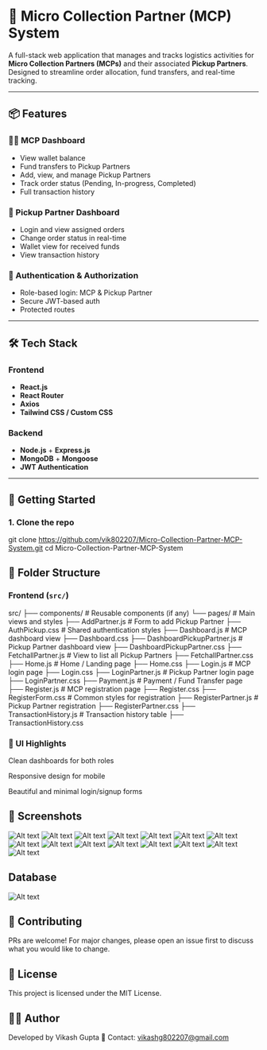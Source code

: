 # 🚛 Micro Collection Partner (MCP) System

A full-stack web application that manages and tracks logistics activities for **Micro Collection Partners (MCPs)** and their associated **Pickup Partners**. Designed to streamline order allocation, fund transfers, and real-time tracking.

---

## 📦 Features

### 🧑‍💼 MCP Dashboard
- View wallet balance
- Fund transfers to Pickup Partners
- Add, view, and manage Pickup Partners
- Track order status (Pending, In-progress, Completed)
- Full transaction history

### 👷 Pickup Partner Dashboard
- Login and view assigned orders
- Change order status in real-time
- Wallet view for received funds
- View transaction history

### 🔐 Authentication & Authorization
- Role-based login: MCP & Pickup Partner
- Secure JWT-based auth
- Protected routes

---

## 🛠 Tech Stack

### Frontend
- **React.js**
- **React Router**
- **Axios**
- **Tailwind CSS / Custom CSS**

### Backend
- **Node.js** + **Express.js**
- **MongoDB** + **Mongoose**
- **JWT Authentication**

---

## 🚀 Getting Started

### 1. Clone the repo

git clone https://github.com/vik802207/Micro-Collection-Partner-MCP-System.git
cd Micro-Collection-Partner-MCP-System
## 📁 Folder Structure

### Frontend (`src/`)

src/
├── components/                    # Reusable components (if any)
└── pages/                         # Main views and styles
    ├── AddPartner.js              # Form to add Pickup Partner
    ├── AuthPickup.css             # Shared authentication styles
    ├── Dashboard.js               # MCP dashboard view
    ├── Dashboard.css
    ├── DashboardPickupPartner.js  # Pickup Partner dashboard view
    ├── DashboardPickupPartner.css
    ├── FetchallPartner.js         # View to list all Pickup Partners
    ├── FetchallPartner.css
    ├── Home.js                    # Home / Landing page
    ├── Home.css
    ├── Login.js                   # MCP login page
    ├── Login.css
    ├── LoginPartner.js            # Pickup Partner login page
    ├── LoginPartner.css
    ├── Payment.js                 # Payment / Fund Transfer page
    ├── Register.js                # MCP registration page
    ├── Register.css
    ├── RegisterForm.css           # Common styles for registration
    ├── RegisterPartner.js         # Pickup Partner registration
    ├── RegisterPartner.css
    ├── TransactionHistory.js      # Transaction history table
    ├── TransactionHistory.css
### 📸 UI Highlights
Clean dashboards for both roles

Responsive design for mobile

Beautiful and minimal login/signup forms
## 📸 Screenshots
![Alt text](https://github.com/vik802207/Micro-Collection-Partner-MCP-System/blob/main/img/Screenshot%20(343).png?raw=true)
![Alt text](https://github.com/vik802207/Micro-Collection-Partner-MCP-System/blob/main/img/Screenshot%20(344).png?raw=true)
![Alt text](https://github.com/vik802207/Micro-Collection-Partner-MCP-System/blob/main/img/Screenshot%20(345).png?raw=true)
![Alt text](https://github.com/vik802207/Micro-Collection-Partner-MCP-System/blob/main/img/Screenshot%20(346).png?raw=true)
![Alt text](https://github.com/vik802207/Micro-Collection-Partner-MCP-System/blob/main/img/Screenshot%20(347).png?raw=true)
![Alt text](https://github.com/vik802207/Micro-Collection-Partner-MCP-System/blob/main/img/Screenshot%20(348).png?raw=true)
![Alt text](https://github.com/vik802207/Micro-Collection-Partner-MCP-System/blob/main/img/Screenshot%20(349).png?raw=true)
![Alt text](https://github.com/vik802207/Micro-Collection-Partner-MCP-System/blob/main/img/Screenshot%20(350).png?raw=true)
![Alt text](https://github.com/vik802207/Micro-Collection-Partner-MCP-System/blob/main/img/Screenshot%20(351).png?raw=true)
![Alt text](https://github.com/vik802207/Micro-Collection-Partner-MCP-System/blob/main/img/Screenshot%20(352).png?raw=true)
![Alt text](https://github.com/vik802207/Micro-Collection-Partner-MCP-System/blob/main/img/Screenshot%20(353).png?raw=true)
![Alt text](https://github.com/vik802207/Micro-Collection-Partner-MCP-System/blob/main/img/Screenshot%20(354).png?raw=true)
![Alt text](https://github.com/vik802207/Micro-Collection-Partner-MCP-System/blob/main/img/Screenshot%20(355).png?raw=true)
![Alt text](https://github.com/vik802207/Micro-Collection-Partner-MCP-System/blob/main/img/Screenshot%20(357).png?raw=true)
![Alt text](https://github.com/vik802207/Micro-Collection-Partner-MCP-System/blob/main/img/Screenshot%20(358).png?raw=true)
## Database
![Alt text](https://github.com/vik802207/Micro-Collection-Partner-MCP-System/blob/main/img/Screenshot%202025-04-10%20011148.png?raw=true)
## 🤝 Contributing
PRs are welcome! For major changes, please open an issue first to discuss what you would like to change.
## 📄 License
This project is licensed under the MIT License.
## 👨‍💻 Author
Developed by Vikash Gupta 📧 Contact: vikashg802207@gmail.com



